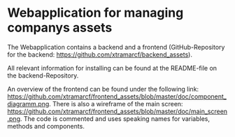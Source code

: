 # Webapplication for managing companys assets
The Webapplication contains a backend and a frontend (GitHub-Repository for the backend: https://github.com/xtramarcf/backend_assets).

All relevant information for installing can be found at the README-file on the backend-Repository.

An overview of the frontend can be found under the following link: https://github.com/xtramarcf/frontend_assets/blob/master/doc/component_diagramm.png.
There is also a wireframe of the main screen:  https://github.com/xtramarcf/frontend_assets/blob/master/doc/main_screen.png.
The code is commented and uses speaking names for variables, methods and components.
